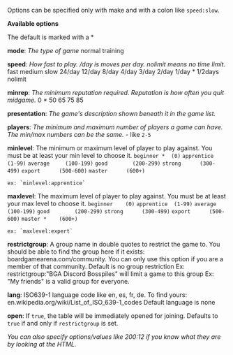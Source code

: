 Options can be specified only with make and with a colon like `speed:slow`.

__**Available options**__

The default is marked with a *

**mode**: *The type of game*
    normal
    training

**speed**: *How fast to play. /day is moves per day. nolimit means no time limit.*
    fast
    medium
    slow
    24/day
    12/day
    8/day
    4/day
    3/day
    2/day
    1/day *
    1/2days
    nolimit

**minrep**: *The minimum reputation required. Reputation is how often you quit midgame.*
    0 *
    50
    65
    75
    85

**presentation**: *The game's description shown beneath it in the game list.*
    <any string with double quotes>

**players**: *The minimum and maximum number of players a game can have. The min/max numbers can be the same.*
    <min players>-<max players> like `2-5`

**minlevel**: The minimum or maximum level of player to play against. You must be at least your min level to choose it.
    `beginner *  (0)`
    `apprentice  (1-99)`
    `average     (100-199)`
    `good        (200-299)`
    `strong      (300-499)`
    `export      (500-600)`
    `master      (600+)`

    ex: `minlevel:apprentice`

**maxlevel**: The maximum level of player to play against. You must be at least your max level to choose it.
    `beginner    (0)`
    `apprentice  (1-99)`
    `average     (100-199)`
    `good        (200-299)`
    `strong      (300-499)`
    `export      (500-600)`
    `master *    (600+)`

    ex: `maxlevel:expert`

**restrictgroup**: A group name in double quotes to restrict the game to. You should be able to find the group here if it exists: boardgamearena.com/community. You can only use this option if you are a member of that community.
    Default is no group restriction
    Ex: restrictgroup:"BGA Discord Bosspiles" will limit a game to this group
    Ex: "My friends" is a valid group for everyone.

**lang**: ISO639-1 language code like en, es, fr, de. To find yours: en.wikipedia.org/wiki/List_of_ISO_639-1_codes
    Default language is none

**open**: If `true`, the table will be immediately opened for joining. Defaults to `true` if and only if `restrictgroup` is set.

_You can also specify options/values like 200:12 if you know what they are by looking at the HTML._
